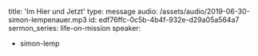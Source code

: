 title: 'Im Hier und Jetzt'
type: message
audio: /assets/audio/2019-06-30-simon-lempenauer.mp3
id: edf76ffc-0c5b-4b4f-932e-d29a05a564a7
sermon_series: life-on-mission
speaker:
  - simon-lemp
